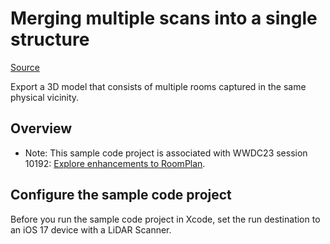 # Merging multiple scans into a single structure

[Source](https://developer.apple.com/documentation/roomplan/mergingmultiplescansintoasinglestructure)

Export a 3D model that consists of multiple rooms captured in the same physical vicinity. 

## Overview

- Note: This sample code project is associated with WWDC23 session 10192: [Explore enhancements to RoomPlan](https://developer.apple.com/wwdc23/10192/).

## Configure the sample code project

Before you run the sample code project in Xcode, set the run destination to an iOS 17 device with a LiDAR Scanner.
